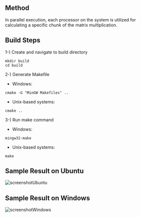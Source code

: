 ## Method    
In parallel execution, each processor on the system is utilized for calculating a specific chunk of the matrix multiplication.

## Build Steps

1-) Create and navigate to build directory    
~~~
mkdir build    
cd build      
~~~
2-) Generate Makefile     
* Windows:
~~~ 
cmake -G "MinGW Makefiles" .. 
~~~  
* Unix-based systems:
~~~ 
cmake .. 
~~~ 
3-) Run make command  
* Windows:
~~~ 
mingw32-make 
~~~  
* Unix-based systems:
~~~ 
make 
~~~

## Sample Result on Ubuntu
![screenshotUbuntu](https://github.com/user-attachments/assets/236cf411-348a-4142-bdc1-98aecb352e89)

## Sample Result on Windows
![screenshotWindows](https://github.com/user-attachments/assets/5d1340e1-36fb-4467-9dd8-ac61e6b0b51c)
